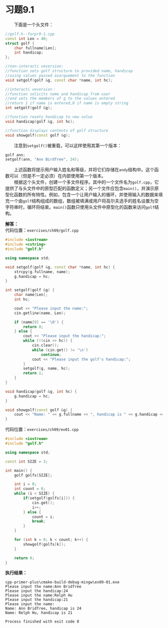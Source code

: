 # 习题9.1

&emsp;&emsp;下面是一个头文件：
```c++
//golf.h--forpr9-1.cpp
const int Len = 40;
struct golf {
    char fullname[Len];
    int handicap;
};

//non-interacti veversion:
//function sets golf structure to provided name, handicap
//using values passed asarguement to the function
void setgolf(golf &g, const char *name, int hc);

//interacti veversion：
//function solicits name and handicap from user
//and sets the members of g to the values entered
//return 1 if name is entered,0 if name is empty string
int setgolf(golf &g);

//function resets handicap to new value
void handicap(golf &g, int hc);

//function displays contents of golf structure
void showgolf(const golf &g);
```
&emsp;&emsp;注意到`setgolf()`被重载，可以这样使用其第一个版本：
```c++
golf ann;
setgolf(ann, "Ann Birdfree", 24);
```
&emsp;&emsp;上述函数将提示用户输入姓名和等级，并将它们存储在`andy`结构中。这个函数可以（但是不一定必须）在内部使用第一个版本。  
&emsp;&emsp;根据这个头文件，创建一个多文件程序。其中的一个文件名为`golf.cpp`，它提供了与头文件中的原型匹配的函数定义；另一个文件应包含`main()`，并演示原型化函数的所有特性。例如，包含一个让用户输入的循环，并使用输入的数据来填充一个由`golf`结构组成的数组，数组被填满或用户将高尔夫选手的姓名设置为空字符串时，循环将结束。`main()`函数只使用头文件中原型化的函数来访问`golf`结构。

**解答：**  
代码位置：`exercises/ch09/golf.cpp`
```c++
#include <iostream>
#include <cstring>
#include "golf.h"

using namespace std;

void setgolf(golf &g, const char *name, int hc) {
    strcpy(g.fullname, name);
    g.handicap = hc;
}

int setgolf(golf &g) {
    char name[Len];
    int hc;

    cout << "Please input the name:";
    cin.getline(name, Len);

    if (name[0] == '\0') {
        return 0;
    } else {
        cout << "Please input the handicap:";
        while (!(cin >> hc)) {
            cin.clear();
            while (cin.get() != '\n')
                continue;
            cout << "Please input the golf's handicap:";
        }
        setgolf(g, name, hc);
        return 1;
    }
}

void handicap(golf &g, int hc) {
    g.handicap = hc;
}

void showgolf(const golf &g) {
    cout << "Name: " << g.fullname << ", handicap is " << g.handicap << endl;
}
```

代码位置：`exercises/ch09/ex01.cpp`
```c++
#include <iostream>
#include "golf.h"

using namespace std;

const int SIZE = 3;

int main() {
    golf golfs[SIZE];

    int i = 0;
    int count = 0;
    while (i < SIZE) {
        if(setgolf(golfs[i])) {
            cin.get();
            i++;
        } else {
            count = i;
            break;
        }
    }

    for (int k = 0; k < count; k++) {
        showgolf(golfs[k]);
    }

    return 0;
}
```

**执行结果：**  
```
cpp-primer-plus\cmake-build-debug-mingw\ex09-01.exe
Please input the name:Ann Bridfree
Please input the handicap:24
Please input the name:Relph Hu
Please input the handicap:21
Please input the name:
Name: Ann Bridfree, handicap is 24
Name: Relph Hu, handicap is 21

Process finished with exit code 0
```